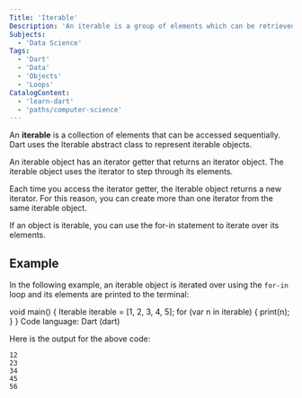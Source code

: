 ```yaml
---
Title: 'Iterable'
Description: 'An iterable is a group of elements which can be retrieved sequentially.'
Subjects:
  - 'Data Science'
Tags:
  - 'Dart'
  - 'Data'
  - 'Objects'
  - 'Loops'
CatalogContent:
  - 'learn-dart'
  - 'paths/computer-science'
---
```


An **iterable** is a collection of elements that can be accessed sequentially. Dart uses the Iterable<E> abstract class to represent iterable objects.

An iterable object has an iterator getter that returns an iterator object. The iterable object uses the iterator to step through its elements.

Each time you access the iterator getter, the iterable object returns a new iterator. For this reason, you can create more than one iterator from the same iterable object.

If an object is iterable, you can use the for-in statement to iterate over its elements.

## Example

In the following example, an iterable object is iterated over using the `for-in` loop and its elements are printed to the terminal:

void main() {
Iterable<int> iterable = [1, 2, 3, 4, 5];
for (var n in iterable) {
print(n);
}
}
Code language: Dart (dart)

Here is the output for the above code:

```shell
12
23
34
45
56
```
